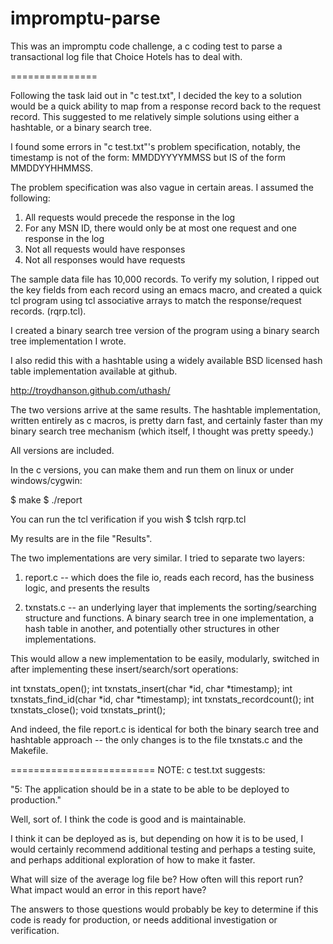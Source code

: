 impromptu-parse
===============

This was an impromptu code challenge, a c coding test to parse a
transactional log file that Choice Hotels has to deal with.

===============

Following the task laid out in "c test.txt", I decided the key to a
solution would be a quick ability to map from a response record back
to the request record. This suggested to me relatively simple
solutions using either a hashtable, or a binary search tree.

I found some errors in "c test.txt"'s problem specification, notably,
the timestamp is not of the form: MMDDYYYYMMSS but IS of the form
MMDDYYHHMMSS.

The problem specification was also vague in certain areas. I assumed
the following:

1. All requests would precede the response in the log
2. For any MSN ID, there would only be at most one request and one
   response in the log
3. Not all requests would have responses
4. Not all responses would have requests

The sample data file has 10,000 records. To verify my solution, I
ripped out the key fields from each record using an emacs macro, and
created a quick tcl program using tcl associative arrays to match the
response/request records. (rqrp.tcl).

I created a binary search tree version of the program using a binary
search tree implementation I wrote.

I also redid this with a hashtable using a widely available BSD
licensed hash table implementation available at github.

http://troydhanson.github.com/uthash/

The two versions arrive at the same results. The hashtable
implementation, written entirely as c macros, is pretty darn fast, and
certainly faster than my binary search tree mechanism (which itself, I
thought was pretty speedy.)

All versions are included.

In the c versions, you can make them and run them on linux or under
windows/cygwin:

$ make
$ ./report

You can run the tcl verification if you wish
$ tclsh rqrp.tcl

My results are in the file "Results".

The two implementations are very similar. I tried to separate two
layers:

1) report.c -- which does the file io, reads each record, has the
business logic, and presents the results

2) txnstats.c -- an underlying layer that implements the
sorting/searching structure and functions. A binary search tree in one
implementation, a hash table in another, and potentially other
structures in other implementations. 

This would allow a new implementation to be easily, modularly,
switched in after implementing these insert/search/sort operations:

   int txnstats_open();
   int txnstats_insert(char *id, char *timestamp);
   int txnstats_find_id(char *id, char *timestamp);
   int txnstats_recordcount();
   int txnstats_close();
   void txnstats_print();

And indeed, the file report.c is identical for both the binary search
tree and hashtable approach -- the only changes is to the file
txnstats.c and the Makefile.

=========================
NOTE: c test.txt suggests:

"5:  The application should be in a state to be able to be deployed to
production."

Well, sort of. I think the code is good and is maintainable. 

I think it can be deployed as is, but depending on how it is to be
used, I would certainly recommend additional testing and perhaps a
testing suite, and perhaps additional exploration of how to make it
faster.

What will size of the average log file be?
How often will this report run?
What impact would an error in this report have?

The answers to those questions would probably be key to determine if
this code is ready for production, or needs additional investigation
or verification.

